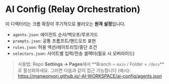 # AI Config (Relay Orchestration)

이 디렉터리는 크롬 확장이 주기적으로 불러오는 **원격 설정**입니다.
- `agents.json`: 에이전트 순서/백오프/루프가드
- `prompts.json`: 공통 프롬프트/핸드오프 표현
- `rules.json`: 허용 액션/레이트리밋/중단 조건
- `selectors.json`: 사이트별 입력/전송 셀렉터(필요 시 오버라이드)

> 사용법: Repo **Settings → Pages**에서 **Branch = `main` / Folder = `/docs`**로 활성화하세요.
> 그러면 다음과 같이 접근 가능합니다 (예시):
> https://manwonyori.github.io/-AI-WORKSPACE/ai-config/agents.json